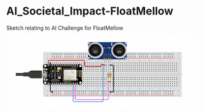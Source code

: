 # AI_Societal_Impact-FloatMellow
Sketch relating to AI Challenge for FloatMellow

![Alt text](images/proto1.png?raw=true "Prototype 1")
